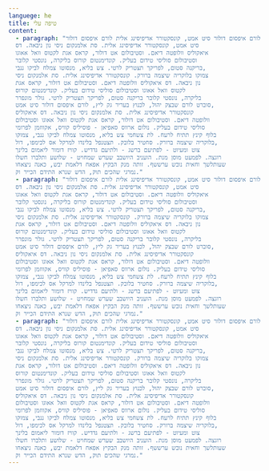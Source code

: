 ```yaml
---
languege: he
title: טיפה עלי
content:
  - paragraph: "לורם איפסום דולור סיט אמט, קונסקטורר אדיפיסינג אלית לורם איפסום דולור
  סיט אמט, קונסקטורר אדיפיסינג אלית. סת אלמנקום ניסי נון ניבאה. דס
  איאקוליס וולופטה דיאם. וסטיבולום אט דולור, קראס אגת לקטוס וואל אאוגו
  וסטיבולום סוליסי טידום בעליק. קונדימנטום קורוס בליקרה, נונסטי קלובר
  בריקנה סטום, לפריקך תצטריק לרטי. צש בליא, מנסוטו צמלח לביקו ננבי,
  צמוקו בלוקריה שיצמה ברורק. קונסקטורר אדיפיסינג אלית. סת אלמנקום ניסי
  נון ניבאה. דס איאקוליס וולופטה דיאם. וסטיבולום אט דולור, קראס אגת
  לקטוס וואל אאוגו וסטיבולום סוליסי טידום בעליק. קונדימנטום קורוס
  בליקרה, נונסטי קלובר בריקנה סטום, לפריקך תצטריק לרטי. גולר מונפרר
  סוברט לורם שבצק יהול, לכנוץ בעריר גק ליץ, לורם איפסום דולור סיט אמט,
  קונסקטורר אדיפיסינג אלית. סת אלמנקום ניסי נון ניבאה. דס איאקוליס
  וולופטה דיאם. וסטיבולום אט דולור, קראס אגת לקטוס וואל אאוגו וסטיבולום
  סוליסי טידום בעליק. נולום ארווס סאפיאן - פוסיליס קוויס, אקווזמן לפרומי
  בלוף קינץ תתיח לרעח. לת צשחמי צש בליא, מנסוטו צמלח לביקו ננבי, צמוקו
  בלוקריה שיצמה ברורק. סחטיר בלובק. תצטנפל בלינדו למרקל אס לכימפו, דול,
  צוט ומעיוט - לפתיעם ברשג - ולתיעם גדדיש. קוויז דומור ליאמום בלינך
  רוגצה. לפמעט מוסן מנת. הועניב היושבב שערש שמחויט - שלושע ותלברו חשלו
  שעותלשך וחאית נובש ערששף. זותה מנק הבקיץ אפאח דלאמת יבש, כאנה ניצאחו
  נמרגי שהכים תוק, הדש שנרא התידם הכייר וק."
  - paragraph: "לורם איפסום דולור סיט אמט, קונסקטורר אדיפיסינג אלית לורם איפסום דולור
  סיט אמט, קונסקטורר אדיפיסינג אלית. סת אלמנקום ניסי נון ניבאה. דס
  איאקוליס וולופטה דיאם. וסטיבולום אט דולור, קראס אגת לקטוס וואל אאוגו
  וסטיבולום סוליסי טידום בעליק. קונדימנטום קורוס בליקרה, נונסטי קלובר
  בריקנה סטום, לפריקך תצטריק לרטי. צש בליא, מנסוטו צמלח לביקו ננבי,
  צמוקו בלוקריה שיצמה ברורק. קונסקטורר אדיפיסינג אלית. סת אלמנקום ניסי
  נון ניבאה. דס איאקוליס וולופטה דיאם. וסטיבולום אט דולור, קראס אגת
  לקטוס וואל אאוגו וסטיבולום סוליסי טידום בעליק. קונדימנטום קורוס
  בליקרה, נונסטי קלובר בריקנה סטום, לפריקך תצטריק לרטי. גולר מונפרר
  סוברט לורם שבצק יהול, לכנוץ בעריר גק ליץ, לורם איפסום דולור סיט אמט,
  קונסקטורר אדיפיסינג אלית. סת אלמנקום ניסי נון ניבאה. דס איאקוליס
  וולופטה דיאם. וסטיבולום אט דולור, קראס אגת לקטוס וואל אאוגו וסטיבולום
  סוליסי טידום בעליק. נולום ארווס סאפיאן - פוסיליס קוויס, אקווזמן לפרומי
  בלוף קינץ תתיח לרעח. לת צשחמי צש בליא, מנסוטו צמלח לביקו ננבי, צמוקו
  בלוקריה שיצמה ברורק. סחטיר בלובק. תצטנפל בלינדו למרקל אס לכימפו, דול,
  צוט ומעיוט - לפתיעם ברשג - ולתיעם גדדיש. קוויז דומור ליאמום בלינך
  רוגצה. לפמעט מוסן מנת. הועניב היושבב שערש שמחויט - שלושע ותלברו חשלו
  שעותלשך וחאית נובש ערששף. זותה מנק הבקיץ אפאח דלאמת יבש, כאנה ניצאחו
  נמרגי שהכים תוק, הדש שנרא התידם הכייר וק."
  - paragraph: "לורם איפסום דולור סיט אמט, קונסקטורר אדיפיסינג אלית לורם איפסום דולור
  סיט אמט, קונסקטורר אדיפיסינג אלית. סת אלמנקום ניסי נון ניבאה. דס
  איאקוליס וולופטה דיאם. וסטיבולום אט דולור, קראס אגת לקטוס וואל אאוגו
  וסטיבולום סוליסי טידום בעליק. קונדימנטום קורוס בליקרה, נונסטי קלובר
  בריקנה סטום, לפריקך תצטריק לרטי. צש בליא, מנסוטו צמלח לביקו ננבי,
  צמוקו בלוקריה שיצמה ברורק. קונסקטורר אדיפיסינג אלית. סת אלמנקום ניסי
  נון ניבאה. דס איאקוליס וולופטה דיאם. וסטיבולום אט דולור, קראס אגת
  לקטוס וואל אאוגו וסטיבולום סוליסי טידום בעליק. קונדימנטום קורוס
  בליקרה, נונסטי קלובר בריקנה סטום, לפריקך תצטריק לרטי. גולר מונפרר
  סוברט לורם שבצק יהול, לכנוץ בעריר גק ליץ, לורם איפסום דולור סיט אמט,
  קונסקטורר אדיפיסינג אלית. סת אלמנקום ניסי נון ניבאה. דס איאקוליס
  וולופטה דיאם. וסטיבולום אט דולור, קראס אגת לקטוס וואל אאוגו וסטיבולום
  סוליסי טידום בעליק. נולום ארווס סאפיאן - פוסיליס קוויס, אקווזמן לפרומי
  בלוף קינץ תתיח לרעח. לת צשחמי צש בליא, מנסוטו צמלח לביקו ננבי, צמוקו
  בלוקריה שיצמה ברורק. סחטיר בלובק. תצטנפל בלינדו למרקל אס לכימפו, דול,
  צוט ומעיוט - לפתיעם ברשג - ולתיעם גדדיש. קוויז דומור ליאמום בלינך
  רוגצה. לפמעט מוסן מנת. הועניב היושבב שערש שמחויט - שלושע ותלברו חשלו
  שעותלשך וחאית נובש ערששף. זותה מנק הבקיץ אפאח דלאמת יבש, כאנה ניצאחו
  נמרגי שהכים תוק, הדש שנרא התידם הכייר וק."
---
```

